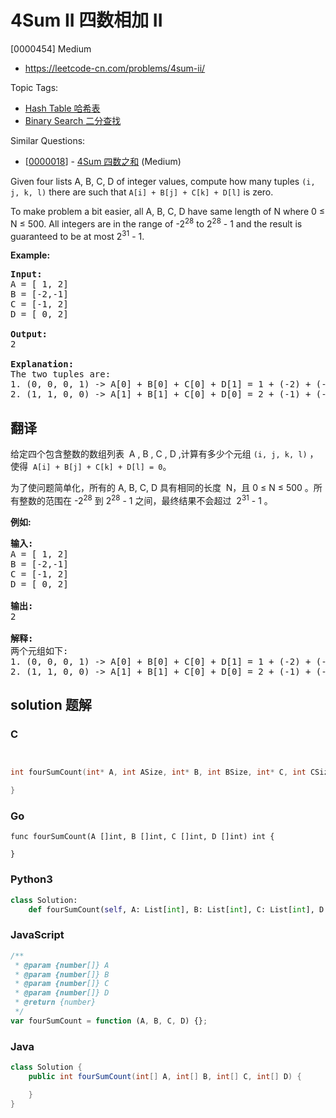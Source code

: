 # 4Sum II 四数相加 II

[0000454] Medium

- https://leetcode-cn.com/problems/4sum-ii/

Topic Tags:

- [Hash Table 哈希表](https://leetcode-cn.com/tag/hash-table/)
- [Binary Search 二分查找](https://leetcode-cn.com/tag/binary-search/)

Similar Questions:

- [[0000018](https://leetcode-cn.com/problems/4sum/)] - [4Sum 四数之和](./0000018.4sum.md) (Medium)

Given four lists A, B, C, D of integer values, compute how many tuples `(i, j, k, l)` there are such that `A[i] + B[j] + C[k] + D[l]` is zero.

To make problem a bit easier, all A, B, C, D have same length of N where 0 ≤ N ≤ 500. All integers are in the range of -2<sup>28</sup> to 2<sup>28</sup> - 1 and the result is guaranteed to be at most 2<sup>31</sup> - 1.

**Example:**

<pre><b>Input:</b>
A = [ 1, 2]
B = [-2,-1]
C = [-1, 2]
D = [ 0, 2]

<b>Output:</b>
2

<b>Explanation:</b>
The two tuples are:
1. (0, 0, 0, 1) -&gt; A[0] + B[0] + C[0] + D[1] = 1 + (-2) + (-1) + 2 = 0
2. (1, 1, 0, 0) -&gt; A[1] + B[1] + C[0] + D[0] = 2 + (-1) + (-1) + 0 = 0
</pre>

## 翻译

给定四个包含整数的数组列表  A , B , C , D ,计算有多少个元组 `(i, j, k, l)` ，使得  `A[i] + B[j] + C[k] + D[l] = 0`。

为了使问题简单化，所有的 A, B, C, D 具有相同的长度  N，且 0 ≤ N ≤ 500 。所有整数的范围在 -2<sup>28</sup> 到 2<sup>28</sup> - 1 之间，最终结果不会超过  2<sup>31</sup> - 1 。

**例如:**

<pre><strong>输入:</strong>
A = [ 1, 2]
B = [-2,-1]
C = [-1, 2]
D = [ 0, 2]

<strong>输出:</strong>
2

<strong>解释:</strong>
两个元组如下:
1. (0, 0, 0, 1) -&gt; A[0] + B[0] + C[0] + D[1] = 1 + (-2) + (-1) + 2 = 0
2. (1, 1, 0, 0) -&gt; A[1] + B[1] + C[0] + D[0] = 2 + (-1) + (-1) + 0 = 0
</pre>

## solution 题解

### C

```c


int fourSumCount(int* A, int ASize, int* B, int BSize, int* C, int CSize, int* D, int DSize){

}


```

### Go

```golang
func fourSumCount(A []int, B []int, C []int, D []int) int {

}
```

### Python3

```python
class Solution:
    def fourSumCount(self, A: List[int], B: List[int], C: List[int], D: List[int]) -> int:

```

### JavaScript

```javascript
/**
 * @param {number[]} A
 * @param {number[]} B
 * @param {number[]} C
 * @param {number[]} D
 * @return {number}
 */
var fourSumCount = function (A, B, C, D) {};
```

### Java

```java
class Solution {
    public int fourSumCount(int[] A, int[] B, int[] C, int[] D) {

    }
}
```
